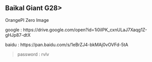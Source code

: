<p><h2>Baikal Giant G28></h2></p>

<p>OrangePI Zero Image</p>
<p>google : https://drive.google.com/open?id=1i0iIPK_cxnULaJ7Xaqg1Z-gHJp87-dtX </p>
<p>baidu  : https://pan.baidu.com/s/1eBrZJ4-bkMAj0vOVFd-5tA </p>
         <blockquote>
         <p>password : rvlv</p>
         </blockquote>
